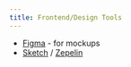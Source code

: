 ```yaml
---
title: Frontend/Design Tools
---
```


- [Figma](http://figma.com/) - for mockups
- [Sketch](https://www.sketch.com/) / [Zepelin](https://zeplin.io/)
